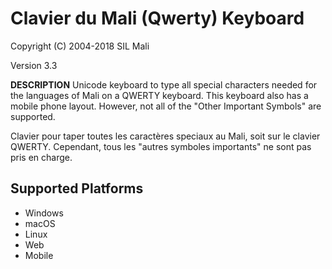 Clavier du Mali (Qwerty) Keyboard
=====================

Copyright (C) 2004-2018 SIL Mali

Version 3.3

__DESCRIPTION__
Unicode keyboard to type all special characters needed for the languages of Mali on a QWERTY keyboard. This keyboard also has a mobile phone layout. However, not all of the "Other Important Symbols" are supported.

Clavier pour taper toutes les caractères speciaux au Mali, soit sur le clavier QWERTY. Cependant, tous les "autres symboles importants" ne sont pas pris en charge.

Supported Platforms
-------------------
 * Windows
 * macOS
 * Linux
 * Web
 * Mobile
